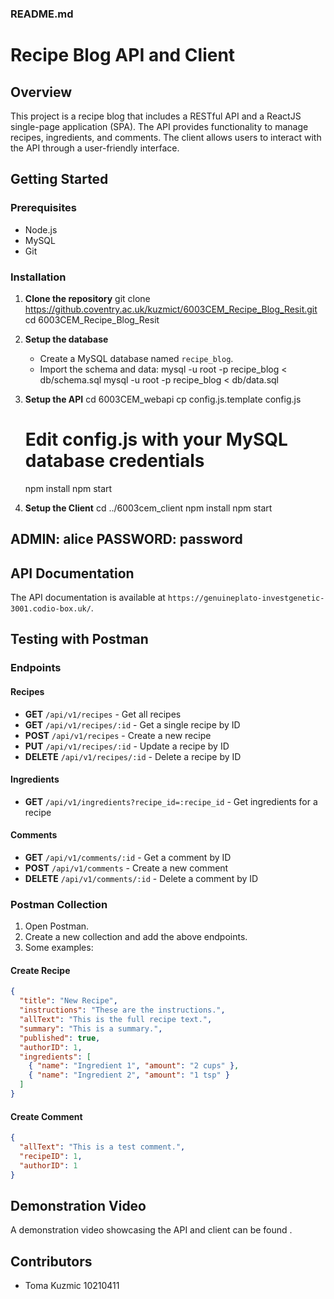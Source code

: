 ### README.md

# Recipe Blog API and Client

## Overview
This project is a recipe blog that includes a RESTful API and a ReactJS single-page application (SPA). The API provides functionality to manage recipes, ingredients, and comments. The client allows users to interact with the API through a user-friendly interface.

## Getting Started

### Prerequisites
- Node.js
- MySQL
- Git

### Installation

1. **Clone the repository**
   git clone https://github.coventry.ac.uk/kuzmict/6003CEM_Recipe_Blog_Resit.git
   cd 6003CEM_Recipe_Blog_Resit

2. **Setup the database**
   - Create a MySQL database named `recipe_blog`.
   - Import the schema and data:
     mysql -u root -p recipe_blog < db/schema.sql
     mysql -u root -p recipe_blog < db/data.sql

3. **Setup the API**
   cd 6003CEM_webapi
   cp config.js.template config.js
   # Edit config.js with your MySQL database credentials
   npm install
   npm start

4. **Setup the Client**
   cd ../6003cem_client
   npm install
   npm start
   
## ADMIN: alice PASSWORD: password

## API Documentation
The API documentation is available at `https://genuineplato-investgenetic-3001.codio-box.uk/`.

## Testing with Postman

### Endpoints

#### Recipes
- **GET** `/api/v1/recipes` - Get all recipes
- **GET** `/api/v1/recipes/:id` - Get a single recipe by ID
- **POST** `/api/v1/recipes` - Create a new recipe
- **PUT** `/api/v1/recipes/:id` - Update a recipe by ID
- **DELETE** `/api/v1/recipes/:id` - Delete a recipe by ID

#### Ingredients
- **GET** `/api/v1/ingredients?recipe_id=:recipe_id` - Get ingredients for a recipe

#### Comments
- **GET** `/api/v1/comments/:id` - Get a comment by ID
- **POST** `/api/v1/comments` - Create a new comment
- **DELETE** `/api/v1/comments/:id` - Delete a comment by ID

### Postman Collection
1. Open Postman.
2. Create a new collection and add the above endpoints.
3. Some examples:

#### Create Recipe
```json
{
  "title": "New Recipe",
  "instructions": "These are the instructions.",
  "allText": "This is the full recipe text.",
  "summary": "This is a summary.",
  "published": true,
  "authorID": 1,
  "ingredients": [
    { "name": "Ingredient 1", "amount": "2 cups" },
    { "name": "Ingredient 2", "amount": "1 tsp" }
  ]
}
```

#### Create Comment
```json
{
  "allText": "This is a test comment.",
  "recipeID": 1,
  "authorID": 1
}
```

## Demonstration Video
A demonstration video showcasing the API and client can be found .

## Contributors
- Toma Kuzmic 10210411
